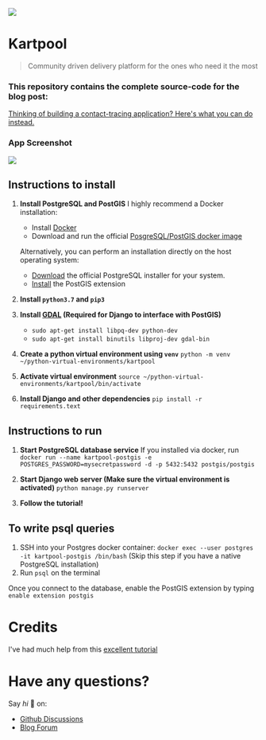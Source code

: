 ![](https://www.ashwinhariharan.tech/blog/thinking-of-building-a-contact-tracing-application-heres-what-you-can-do-instead/index.png)
# Kartpool
> Community driven delivery platform for the ones who need it the most

### This repository contains the complete source-code for the blog post:
[Thinking of building a contact-tracing application? Here's what you can do instead.](https://www.ashwinhariharan.tech/blog/thinking-of-building-a-contact-tracing-application-heres-what-you-can-do-instead/)

### App Screenshot
![](https://miro.medium.com/max/1835/1*ROFwy3bSYmWy39qLmlTZTw.png)

## Instructions to install

1. **Install PostgreSQL and PostGIS**
I highly recommend a Docker installation:
    - Install [Docker](https://docs.docker.com/get-docker/)
    - Download and run the official [PosgreSQL/PostGIS docker image](https://registry.hub.docker.com/r/postgis/postgis/)

    Alternatively, you can perform an installation directly on the host operating system:
    - [Download](https://www.postgresql.org/download/) the official PostgreSQL installer for your system.
    - [Install](https://postgis.net/install/) the PostGIS extension

2. **Install `python3.7` and `pip3`**

3. **Install [GDAL](https://gdal.org/) (Required for Django to interface with PostGIS)**
    - `sudo apt-get install libpq-dev python-dev`
    - `sudo apt-get install binutils libproj-dev gdal-bin`

4. **Create a python virtual environment using `venv`**
    `python -m venv ~/python-virtual-environments/kartpool`

5. **Activate virtual environment**
    `source ~/python-virtual-environments/kartpool/bin/activate`

6. **Install Django and other dependencies**
    `pip install -r requirements.text`

## Instructions to run

1. **Start PostgreSQL database service**
    If you installed via docker, run `docker run --name kartpool-postgis -e POSTGRES_PASSWORD=mysecretpassword -d -p 5432:5432 postgis/postgis`

2. **Start Django web server (Make sure the virtual environment is activated)**
    `python manage.py runserver`

3. **Follow the tutorial!**


## To write psql queries
1. SSH into your Postgres docker container: `docker exec --user postgres -it kartpool-postgis /bin/bash` (Skip this step if you have a native PostgreSQL installation)
2. Run `psql` on the terminal

Once you connect to the database, enable the PostGIS extension by typing `enable extension postgis`

# Credits

I've had much help from this [excellent tutorial](https://realpython.com/location-based-app-with-geodjango-tutorial/)

# Have any questions?

Say _hi_ 👋 on:

- [Github Discussions](https://github.com/booleanhunter-tech-blog/kartpool/discussions)
- [Blog Forum](https://forum.booleanhunter.com/t/thinking-of-building-a-contact-tracing-application-here-s-what-you-can-do-instead/38)